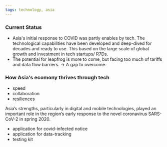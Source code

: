 ```yaml
---
tags: technology, asia
---
```


### Current Status

- Asia's initial response to COVID was partly enables by tech. The technological
  capabilities have been developed and deep-dived for decades and ready to use.
  This based on the large scale of global growth and investment in tech
  startups/ R7Ds.
- The potential for leapfrog is more to come, but facing too much of tariffs and
  data flow barriers. -> A gap to overcome.

### How Asia's ecomony thrives through tech

- speed
- collaboration
- resiliences

Asia’s strengths, particularly in digital and mobile technologies, played an
important role in the region’s early response to the novel coronavirus
SARS-CoV-2 in spring 2020.

- application for covid-infected notice
- application for data-tracking
- testing kit
